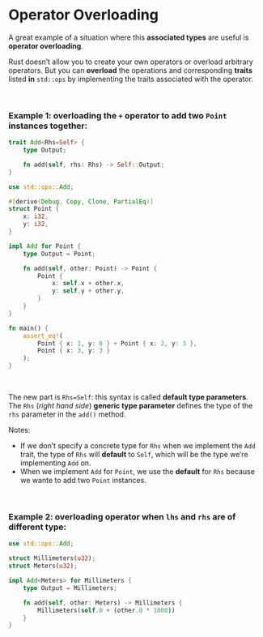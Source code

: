 # Operator Overloading
A great example of a situation where this **associated types** are useful is **operator overloading**.<br>

Rust doesn’t allow you to create your own operators or overload arbitrary operators. But you can **overload** the operations and corresponding **traits** listed **in** ``std::ops`` by implementing the traits associated with the operator.<br>

<br>

### Example 1: overloading the ``+`` operator to add two ``Point`` instances together:
```Rust
trait Add<Rhs=Self> {
    type Output;

    fn add(self, rhs: Rhs) -> Self::Output;
}

use std::ops::Add;

#[derive(Debug, Copy, Clone, PartialEq)]
struct Point {
    x: i32,
    y: i32,
}

impl Add for Point {
    type Output = Point;

    fn add(self, other: Point) -> Point {
        Point {
            x: self.x + other.x,
            y: self.y + other.y,
        }
    }
}

fn main() {
    assert_eq!(
        Point { x: 1, y: 0 } + Point { x: 2, y: 3 },
        Point { x: 3, y: 3 }
    );
}
```

<br>

The new part is ``Rhs=Self``: this syntax is called **default type parameters**.<br>
The ``Rhs`` (*right hand side*) **generic type parameter** defines the type of the ``rhs`` parameter in the ``add()`` method.<br>

Notes:
- If we don’t specify a concrete type for ``Rhs`` when we implement the ``Add`` trait, the type of ``Rhs`` will **default** to ``Self``, which will be the type we’re implementing ``Add`` on. 
- When we implement ``Add`` for ``Point``, we use the **default** for ``Rhs`` because we wante to add two ``Point`` instances.

<br>

### Example 2: overloading operator when ``lhs`` and ``rhs`` are of different type:
```Rust
use std::ops::Add;

struct Millimeters(u32);
struct Meters(u32);

impl Add<Meters> for Millimeters {
    type Output = Millimeters;

    fn add(self, other: Meters) -> Millimeters {
        Millimeters(self.0 + (other.0 * 1000))
    }
}
```